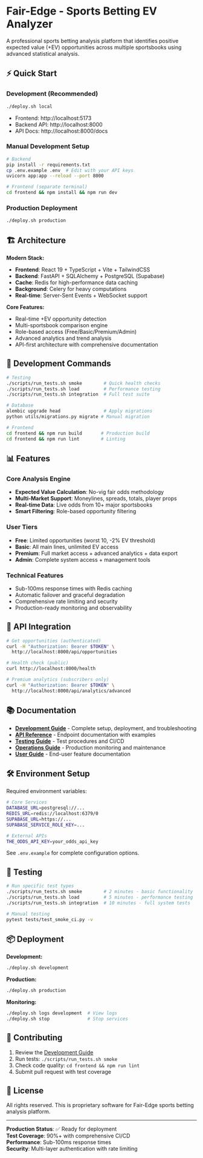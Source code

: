 # Fair-Edge - Sports Betting EV Analyzer

A professional sports betting analysis platform that identifies positive expected value (+EV) opportunities across multiple sportsbooks using advanced statistical analysis.

## ⚡ Quick Start

### Development (Recommended)
```bash
./deploy.sh local
```
- Frontend: http://localhost:5173
- Backend API: http://localhost:8000
- API Docs: http://localhost:8000/docs

### Manual Development Setup
```bash
# Backend
pip install -r requirements.txt
cp .env.example .env  # Edit with your API keys
uvicorn app:app --reload --port 8000

# Frontend (separate terminal)
cd frontend && npm install && npm run dev
```

### Production Deployment
```bash
./deploy.sh production
```

## 🏗️ Architecture

**Modern Stack:**
- **Frontend**: React 19 + TypeScript + Vite + TailwindCSS
- **Backend**: FastAPI + SQLAlchemy + PostgreSQL (Supabase)
- **Cache**: Redis for high-performance data caching
- **Background**: Celery for heavy computations
- **Real-time**: Server-Sent Events + WebSocket support

**Core Features:**
- Real-time +EV opportunity detection
- Multi-sportsbook comparison engine
- Role-based access (Free/Basic/Premium/Admin)
- Advanced analytics and trend analysis
- API-first architecture with comprehensive documentation

## 🔧 Development Commands

```bash
# Testing
./scripts/run_tests.sh smoke        # Quick health checks
./scripts/run_tests.sh load         # Performance testing  
./scripts/run_tests.sh integration  # Full test suite

# Database
alembic upgrade head                # Apply migrations
python utils/migrations.py migrate # Manual migration

# Frontend
cd frontend && npm run build       # Production build
cd frontend && npm run lint        # Linting
```

## 📊 Features

### Core Analysis Engine
- **Expected Value Calculation**: No-vig fair odds methodology
- **Multi-Market Support**: Moneylines, spreads, totals, player props
- **Real-time Data**: Live odds from 10+ major sportsbooks
- **Smart Filtering**: Role-based opportunity filtering

### User Tiers
- **Free**: Limited opportunities (worst 10, -2% EV threshold)
- **Basic**: All main lines, unlimited EV access
- **Premium**: Full market access + advanced analytics + data export
- **Admin**: Complete system access + management tools

### Technical Features
- Sub-100ms response times with Redis caching
- Automatic failover and graceful degradation
- Comprehensive rate limiting and security
- Production-ready monitoring and observability

## 🚀 API Integration

```bash
# Get opportunities (authenticated)
curl -H "Authorization: Bearer $TOKEN" \
  http://localhost:8000/api/opportunities

# Health check (public)
curl http://localhost:8000/health

# Premium analytics (subscribers only)
curl -H "Authorization: Bearer $TOKEN" \
  http://localhost:8000/api/analytics/advanced
```

## 📚 Documentation

- **[Development Guide](docs/DEVELOPMENT.md)** - Complete setup, deployment, and troubleshooting
- **[API Reference](docs/API.md)** - Endpoint documentation with examples
- **[Testing Guide](docs/TESTING.md)** - Test procedures and CI/CD
- **[Operations Guide](docs/OPERATIONS.md)** - Production monitoring and maintenance
- **[User Guide](docs/USER_GUIDE.md)** - End-user feature documentation

## 🛠️ Environment Setup

Required environment variables:
```bash
# Core Services
DATABASE_URL=postgresql://...
REDIS_URL=redis://localhost:6379/0
SUPABASE_URL=https://...
SUPABASE_SERVICE_ROLE_KEY=...

# External APIs
THE_ODDS_API_KEY=your_odds_api_key
```

See `.env.example` for complete configuration options.

## 🧪 Testing

```bash
# Run specific test types
./scripts/run_tests.sh smoke        # 2 minutes - basic functionality
./scripts/run_tests.sh load         # 5 minutes - performance testing
./scripts/run_tests.sh integration  # 10 minutes - full system tests

# Manual testing
pytest tests/test_smoke_ci.py -v
```

## 📦 Deployment

**Development:**
```bash
./deploy.sh development
```

**Production:**
```bash
./deploy.sh production
```

**Monitoring:**
```bash
./deploy.sh logs development  # View logs
./deploy.sh stop              # Stop services
```

## 🤝 Contributing

1. Review the [Development Guide](docs/DEVELOPMENT.md)
2. Run tests: `./scripts/run_tests.sh smoke`
3. Check code quality: `cd frontend && npm run lint`
4. Submit pull request with test coverage

## 📄 License

All rights reserved. This is proprietary software for Fair-Edge sports betting analysis platform.

---

**Production Status**: ✅ Ready for deployment  
**Test Coverage**: 90%+ with comprehensive CI/CD  
**Performance**: Sub-100ms response times  
**Security**: Multi-layer authentication with rate limiting